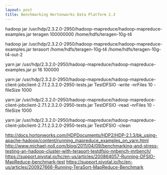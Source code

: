 ```yaml
---
layout: post
title: Benchmarking Hortonworks Data Platform 2.3
---
```

hadoop jar /usr/hdp/2.3.2.0-2950/hadoop-mapreduce/hadoop-mapreduce-examples.jar teragen 100000000 /home/hdfs/teragen-10g-t4

hadoop jar /usr/hdp/2.3.2.0-2950/hadoop-mapreduce/hadoop-mapreduce-examples.jar terasort /home/hdfs/teragen-10g-t4 /home/hdfs/teragen-10g-t4-out-2

yarn jar /usr/hdp/2.3.2.0-2950/hadoop-mapreduce/hadoop-mapreduce-examples.jar pi 16 100000

yarn jar /usr/hdp/2.3.2.0-2950/hadoop-mapreduce/hadoop-mapreduce-client-jobclient-2.7.1.2.3.2.0-2950-tests.jar TestDFSIO -write -nrFiles 10 -fileSize 1000

yarn jar /usr/hdp/2.3.2.0-2950/hadoop-mapreduce/hadoop-mapreduce-client-jobclient-2.7.1.2.3.2.0-2950-tests.jar TestDFSIO -read -nrFiles 10 -fileSize 1000

yarn jar /usr/hdp/2.3.2.0-2950/hadoop-mapreduce/hadoop-mapreduce-client-jobclient-2.7.1.2.3.2.0-2950-tests.jar TestDFSIO -clean


 
http://docs.hortonworks.com/HDPDocuments/HDP2/HDP-2.1.3/bk_using-apache-hadoop/content/running_mapreduce_examples_on_yarn.html
http://www.michael-noll.com/blog/2011/04/09/benchmarking-and-stress-testing-an-hadoop-cluster-with-terasort-testdfsio-nnbench-mrbench/
https://support.pivotal.io/hc/en-us/articles/200864057-Running-DFSIO-MapReduce-benchmark-test
https://support.pivotal.io/hc/en-us/articles/200927666-Running-TeraSort-MapReduce-Benchmark
